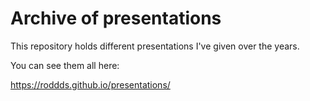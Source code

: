 # Archive of presentations

This repository holds different presentations I've given over the years.

You can see them all here:

https://roddds.github.io/presentations/

